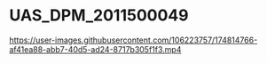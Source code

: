 # UAS_DPM_2011500049

https://user-images.githubusercontent.com/106223757/174814766-af41ea88-abb7-40d5-ad24-8717b305f1f3.mp4

